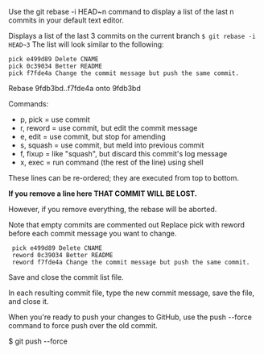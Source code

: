 Use the git rebase -i HEAD~n command to display a list of the last n commits in your default text editor.

Displays a list of the last 3 commits on the current branch
```$ git rebase -i HEAD~3```
The list will look similar to the following:

```
pick e499d89 Delete CNAME
pick 0c39034 Better README
pick f7fde4a Change the commit message but push the same commit.
```

Rebase 9fdb3bd..f7fde4a onto 9fdb3bd

Commands:
 - p, pick = use commit
 - r, reword = use commit, but edit the commit message
 - e, edit = use commit, but stop for amending
 - s, squash = use commit, but meld into previous commit
 - f, fixup = like "squash", but discard this commit's log message
 - x, exec = run command (the rest of the line) using shell

These lines can be re-ordered; they are executed from top to bottom.

**If you remove a line here THAT COMMIT WILL BE LOST.**

However, if you remove everything, the rebase will be aborted.

Note that empty commits are commented out
Replace pick with reword before each commit message you want to change.

```
 pick e499d89 Delete CNAME
 reword 0c39034 Better README
 reword f7fde4a Change the commit message but push the same commit.
```

 Save and close the commit list file.

 In each resulting commit file, type the new commit message, save the file, and close it.

 When you're ready to push your changes to GitHub, use the push --force command to force push over the old commit.

 $ git push --force
